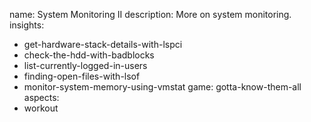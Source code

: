 name: System Monitoring II
description: More on system monitoring.
insights:
  - get-hardware-stack-details-with-lspci
  - check-the-hdd-with-badblocks
  - list-currently-logged-in-users
  - finding-open-files-with-lsof
  - monitor-system-memory-using-vmstat
game: gotta-know-them-all
aspects:
  - workout
 
